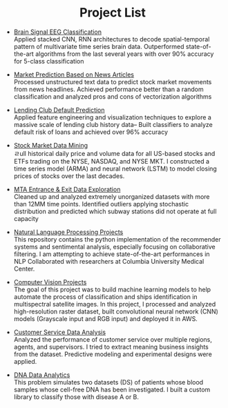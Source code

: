 <h1 align='center'> Project List </h1>
 
 
 - <a href="https://github.com/Kearlay/research/blob/master/eeg_tensorflow.ipynb">Brain Signal EEG Classification </a><br> Applied stacked CNN, RNN architectures to decode spatial-temporal pattern of multivariate time series brain data. Outperformed state-of-the-art algorithms from the last several years with over 90% accuracy for 5-class classification

- <a href="https://github.com/Kearlay/market_prediction/blob/master/market_prediction_news.ipynb"> Market Prediction Based on News Articles </a><br>Processed unstructured text data to predict stock market movements from news headlines. Achieved performance better than a random classification and analyzed pros and cons of vectorization algorithms

 - <a href="https://github.com/Kearlay/lending_club_classification/blob/master/lending_club_classification.ipynb"> Lending Club Default Prediction </a> <br> Applied feature engineering and visualization techniques to explore a massive scale of lending club history data– Built classifiers to analyze default risk of loans and achieved over 96% accuracy

 - <a href="https://github.com/Kearlay/market_data_mining/blob/master/market_data_mining.ipynb">Stock Market Data Mining</a><br> ㄹull historical daily price and volume data for all US-based stocks and ETFs trading on the NYSE, NASDAQ, and NYSE MKT. I constructed a time series model (ARMA) and neural network (LSTM) to model closing prices of stocks over the last decades.

 - <a href="https://github.com/Kearlay/data_analyis/blob/master/data_analysis.ipynb">MTA Entrance \& Exit Data Exploration</a><br> Cleaned up and analyzed extremely unorganized datasets with more than 12MM time points. Identified outliers applying stochastic distribution and predicted which subway stations did not operate at full capacity

 - <a href="https://github.com/Kearlay/NLP-project">Natural Language Processing Projects</a><br> This repository contains the python implementation of the recommender systems and sentimental analysis, especially focusing on collaborative filtering. I am attempting to achieve state-of-the-art performances in NLP Collaborated with researchers at Columbia University Medical Center.

- <a href="https://github.com/Kearlay/vision">Computer Vision Projects</a><br> The goal of this project was to build machine learning models to help automate the process of classification and ships identification in multispectral satellite images. In this project, I processed and analyzed high-resolution raster dataset, built convolutional neural network (CNN) models (Grayscale input and RGB input) and deployed it in AWS.


 - <a href="https://github.com/Kearlay/data_analyis/blob/master/customer_call/customer_call_analysis.ipynb">Customer Service Data Analysis</a><br> Analyzed the performance of customer service over multiple regions, agents, and supervisors. I tried to extract meaning business insights from the dataset. Predictive modeling and experimental designs were applied.


 - <a href="https://github.com/Kearlay/dna_disease_classification/blob/master/dna_disease_classification.ipynb">DNA Data Analytics</a><br> This problem simulates two datasets (DS) of patients whose blood samples whose cell-free DNA has been investigated. I built a custom library to classify those with disease A or B.
